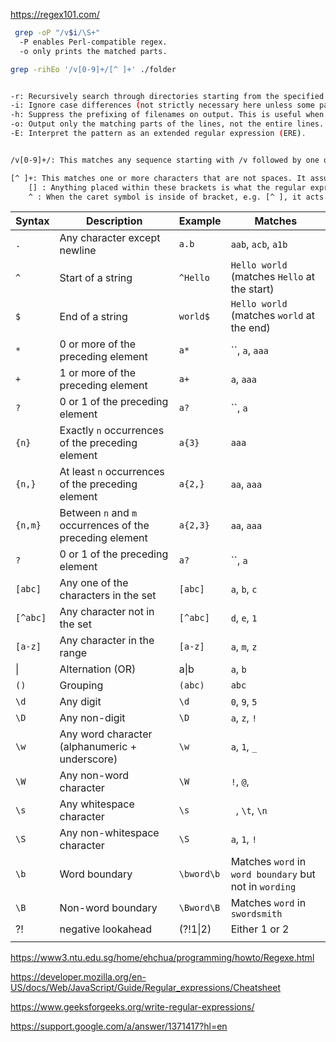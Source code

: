 https://regex101.com/

```bash
 grep -oP "/v$i/\S+"
  -P enables Perl-compatible regex. 
  -o only prints the matched parts. 

grep -rihEo '/v[0-9]+/[^ ]+' ./folder


-r: Recursively search through directories starting from the specified path.
-i: Ignore case differences (not strictly necessary here unless some paths are oddly cased).
-h: Suppress the prefixing of filenames on output. This is useful when you only want to see the matching lines.
-o: Output only the matching parts of the lines, not the entire lines.
-E: Interpret the pattern as an extended regular expression (ERE).


/v[0-9]+/: This matches any sequence starting with /v followed by one or more digits, and ending with a /. The [0-9]+ ensures that at least one digit is present.

[^ ]+: This matches one or more characters that are not spaces. It assumes that your API endpoints do not contain spaces. Adjust this part of the pattern if your endpoint structure includes other non-space delimiters or terminators.
	[] : Anything placed within these brackets is what the regular expression will look for.
	^ : When the caret symbol is inside of bracket, e.g. [^ ], it acts as negation. e.g. [^ ]+Everything except space. 
```

| **Syntax** | **Description**                                          | **Example** | **Matches**                                            |
| ---------- | -------------------------------------------------------- | ----------- | ------------------------------------------------------ |
| `.`        | Any character except newline                             | `a.b`       | `aab`, `acb`, `a1b`                                    |
| `^`        | Start of a string                                        | `^Hello`    | `Hello world` (matches `Hello` at the start)           |
| `$`        | End of a string                                          | `world$`    | `Hello world` (matches `world` at the end)             |
| `*`        | 0 or more of the preceding element                       | `a*`        | ``, `a`, `aaa`                                         |
| `+`        | 1 or more of the preceding element                       | `a+`        | `a`, `aaa`                                             |
| `?`        | 0 or 1 of the preceding element                          | `a?`        | ``, `a`                                                |
| `{n}`      | Exactly `n` occurrences of the preceding element         | `a{3}`      | `aaa`                                                  |
| `{n,}`     | At least `n` occurrences of the preceding element        | `a{2,}`     | `aa`, `aaa`                                            |
| `{n,m}`    | Between `n` and `m` occurrences of the preceding element | `a{2,3}`    | `aa`, `aaa`                                            |
| `?`        | 0 or 1 of the preceding element                          | `a?`        | ``, `a`                                                |
| `[abc]`    | Any one of the characters in the set                     | `[abc]`     | `a`, `b`, `c`                                          |
| `[^abc]`   | Any character not in the set                             | `[^abc]`    | `d`, `e`, `1`                                          |
| `[a-z]`    | Any character in the range                               | `[a-z]`     | `a`, `m`, `z`                                          |
| \|         | Alternation (OR)                                         | a\|b        | `a`, `b`                                               |
| `()`       | Grouping                                                 | `(abc)`     | `abc`                                                  |
| `\d`       | Any digit                                                | `\d`        | `0`, `9`, `5`                                          |
| `\D`       | Any non-digit                                            | `\D`        | `a`, `z`, `!`                                          |
| `\w`       | Any word character (alphanumeric + underscore)           | `\w`        | `a`, `1`, `_`                                          |
| `\W`       | Any non-word character                                   | `\W`        | `!`, `@`, ` `                                          |
| `\s`       | Any whitespace character                                 | `\s`        | ` `, `\t`, `\n`                                        |
| `\S`       | Any non-whitespace character                             | `\S`        | `a`, `1`, `!`                                          |
| `\b`       | Word boundary                                            | `\bword\b`  | Matches `word` in `word boundary` but not in `wording` |
| `\B`       | Non-word boundary                                        | `\Bword\B`  | Matches `word` in `swordsmith`                         |
| ?!         | negative lookahead                                       | (?!1\|2)    | Either 1 or 2                                          |
|            |                                                          |             |                                                        |



https://www3.ntu.edu.sg/home/ehchua/programming/howto/Regexe.html


https://developer.mozilla.org/en-US/docs/Web/JavaScript/Guide/Regular_expressions/Cheatsheet

https://www.geeksforgeeks.org/write-regular-expressions/

https://support.google.com/a/answer/1371417?hl=en